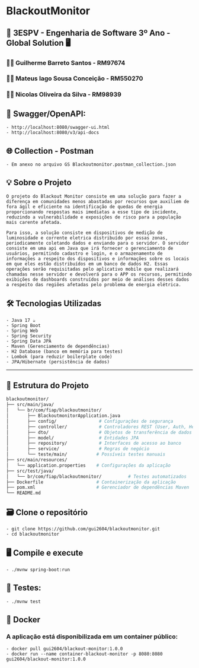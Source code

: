 # BlackoutMonitor

## 🚀 3ESPV - Engenharia de Software 3º Ano - Global Solution 🖥️
### 🧑‍💻 Guilherme Barreto Santos - RM97674
### 🧑‍💻 Mateus Iago Sousa Conceição - RM550270
### 🧑‍💻 Nicolas Oliveira da Silva - RM98939 


## 📄 Swagger/OpenAPI:
	- http://localhost:8080/swagger-ui.html
	- http://localhost:8080/v3/api-docs


## 🌐 Collection - Postman
	- Em anexo no arquivo GS Blackoutmonitor.postman_collection.json


## 💡 Sobre o Projeto
	O projeto do Blackout Monitor consiste em uma solução para fazer a diferença em comunidades menos abastadas por recursos que auxiliem de fora ágil e eficiente na identificação de quedas de energia proporcionando respostas mais imediatas a esse tipo de incidente, reduzindo a vulnerabilidade e exposições de risco para a população mais carente afetada.
	
	Para isso, a solução consiste em dispositivos de medição de luminosidade e corrente eletrica distribuído por essas zonas, periodicamente coletando dados e enviando para o servidor. O servidor consiste em uma api em Java que irá fornecer o gerenciamento de usuários, permitindo cadastro e login, e o armazenamento de informações a respeito dos dispositivos e informações sobre os locais em que eles estão distribuídos em um banco de dados H2. Essas operações serão requisitadas pelo aplicativo mobile que realizará chamadas nesse servidor e devolverá para o APP os recursos, permitindo exibições de dashboards construídos por meio de análises desses dados a respeito das regiões afetadas pelo problema de energia elétrica. 
	

## 🛠️ Tecnologias Utilizadas

	- Java 17 ☕
	- Spring Boot
 	- Spring Web
 	- Spring Security
 	- Spring Data JPA
	- Maven (Gerenciamento de dependências)
	- H2 Database (banco em memória para testes)
	- Lombok (para reduzir boilerplate code)
	- JPA/Hibernate (persistência de dados)

---


## 📁 Estrutura do Projeto

```bash
blackoutmonitor/
├── src/main/java/
│   └── br/com/fiap/blackoutmonitor/
│       ├── BlackoutmonitorApplication.java
│       ├── config/                # Configurações de segurança
│       ├── controller/            # Controladores REST (User, Auth, Healthcheck)
│       ├── dto/                   # Objetos de transferência de dados (Login, Reset de senha)
│       ├── model/                 # Entidades JPA
│       ├── repository/            # Interfaces de acesso ao banco
│       ├── service/               # Regras de negócio
│       └── teste/main/           # Possíveis testes manuais
├── src/main/resources/
│   └── application.properties    # Configurações da aplicação
├── src/test/java/
│   └── br/com/fiap/blackoutmonitor/          # Testes automatizados
├── Dockerfile                    # Containerização da aplicação
├── pom.xml                       # Gerenciador de dependências Maven
└── README.md
```

## 🗃️ Clone o repositório
	- git clone https://github.com/gui2604/blackoutmonitor.git
	- cd blackoutmonitor


## 🖥️ Compile e execute
	- ./mvnw spring-boot:run


## 🧪 Testes:
	- ./mvnw test


## 🐳 Docker
### A aplicação está disponibilizada em um container público:
	- docker pull gui2604/blackout-monitor:1.0.0
	- docker run --name container-blackout-monitor -p 8080:8080 gui2604/blackout-monitor:1.0.0
